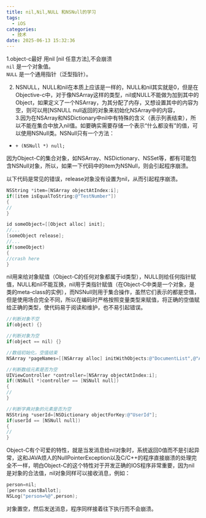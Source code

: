 ```yaml
---
title: nil,Nil,NULL 和NSNull的学习
tags:
  - iOS
categories:
  - 技术
date: 2025-06-13 15:32:36
---
```


1.object-c最好 用nil [nil 任意方法],不会崩溃  
`nil` 是一个对象值。  
`NULL` 是一个通用指针（泛型指针）。  
  
2. NSNULL，NULL和nil在本质上应该是一样的，NULL和nil其实就是0，但是在Objective-c中，对于像NSArray这样的类型，nil或NULL不能做为加到其中的Object，如果定义了一个NSArray，为其分配了内存，又想设置其中的内容为空，则可以用[NSNULL null返回的对象来初始化NSArray中的内容，  
3.因为在NSArray和NSDictionary中nil中有特殊的含义（表示列表结束），所以不能在集合中放入nil值。如要确实需要存储一个表示“什么都没有”的值，可以使用NSNull类。NSNull只有一个方法：

- `+ (NSNull *) null;`

因为Object-C的集合对象，如NSArray、NSDictionary、NSSet等，都有可能包含NSNull对象，所以，如果一下代码中的item为NSNull，则会引起程序崩溃。  
  
以下代码是常见的错误，release对象没有设置为nil，从而引起程序崩溃。

```objectivec
NSString *item=[NSArray objectAtIndex:i];
if([item isEqualToString:@"TestNumber"])
{
//
}
```

```objectivec
id someObject=[[Object alloc] init];
//...
[someObject release];
//...
if(someObject)
{
//crash here
}
```

nil用来给对象赋值（Object-C的任何对象都属于id类型），NULL则给任何指针赋值，NULL和nil不能互换，nil用于类指针赋值（在Object-C中类是一个对象，是类的meta-class的实例），而NSNull则用于集合操作，虽然它们表示的都是空值，但是使用场合完全不同，所以在编码时严格按照变量类型来赋值，将正确的空值赋给正确的类型，使代码易于阅读和维护，也不易引起错误。

```objectivec
//判断对象不空
if(object) {}

//判断对象为空
if(object == nil) {}

//数组初始化，空值结束
NSArray *pageNames=[[NSArray alloc] initWithObjects:@"DocumentList",@"AdvancedSearch",@"Statistics",nil];

//判断数组元素是否为空
UIViewController *controller=[NSArray objectAtIndex:i];
if((NSNull *)controller == [NSNull null])
{
//
}

//判断字典对象的元素是否为空
NSString *userId=[NSDictionary objectForKey:@"UserId"];
if(userId == [NSNull null])
{
//
}
```

Object-C有个可爱的特性，就是当发消息给nil对象时，系统返回0值而不是引起异常，这和JAVA烦人的NullPointerException以及C/C++的程序直接崩溃的处理完全不一样，明白Object-C的这个特性对于开发正确的IOS程序非常重要，因为nil是对象的合法值，nil对象同样可以接收消息，例如：

```objectivec
person=nil;
[person castBallot];
NSLog("person=%@",person);
```

对象置空，然后发送消息，程序同样接着往下执行而不会崩溃。

